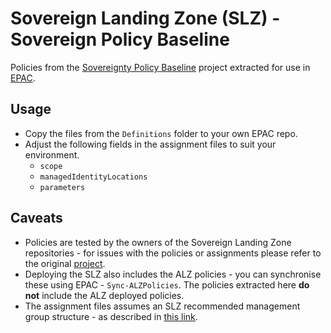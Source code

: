 # Sovereign Landing Zone (SLZ) - Sovereign Policy Baseline

Policies from the [Sovereignty Policy Baseline](https://github.com/Azure/sovereign-landing-zone/blob/main/docs/scenarios/Sovereignty-Policy-Baseline.md) project extracted for use in [EPAC](https://aka.ms/epac).

## Usage

- Copy the files from the ```Definitions``` folder to your own EPAC repo.
- Adjust the following fields in the assignment files to suit your environment.
    - ```scope```
    - ```managedIdentityLocations```
    - ```parameters```

## Caveats

- Policies are tested by the owners of the Sovereign Landing Zone repositories - for issues with the policies or assignments please refer to the original [project](https://github.com/Azure/sovereign-landing-zone/tree/main).
- Deploying the SLZ also includes the ALZ policies - you can synchronise these using EPAC - ```Sync-ALZPolicies```. The policies extracted here **do not** include the ALZ deployed policies. 
- The assignment files assumes an SLZ recommended management group structure - as described in [this link](https://github.com/Azure/sovereign-landing-zone/blob/main/docs/02-Architecture.md).
